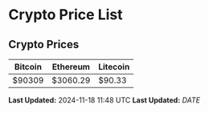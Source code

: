 # Crypto Price List

## Crypto Prices
| Bitcoin | Ethereum | Litecoin |
| ------- | -------- | -------- |
| $90309 | $3060.29 | $90.33 |
**Last Updated:** 2024-11-18 11:48 UTC
**Last Updated:** $DATE$
